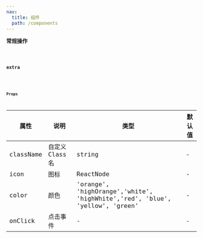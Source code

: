 ```yaml
---
nav:
  title: 组件
  path: /components
---
```


**常规操作**

<code src="./demo/index.tsx" />

**extra**

<code src="./demo/extra.tsx" />

**Props**

| 属性      | 说明            | 类型                                                                         | 默认值 |
| --------- | --------------- | ---------------------------------------------------------------------------- | ------ |
| className | 自定义 Class 名 | string                                                                       | -      |
| icon      | 图标            | ReactNode                                                                    | -      |
| color     | 颜色            | 'orange', 'highOrange','white', 'highWhite','red', 'blue', 'yellow', 'green' | -      |
| onClick   | 点击事件        | -                                                                            | -      |
